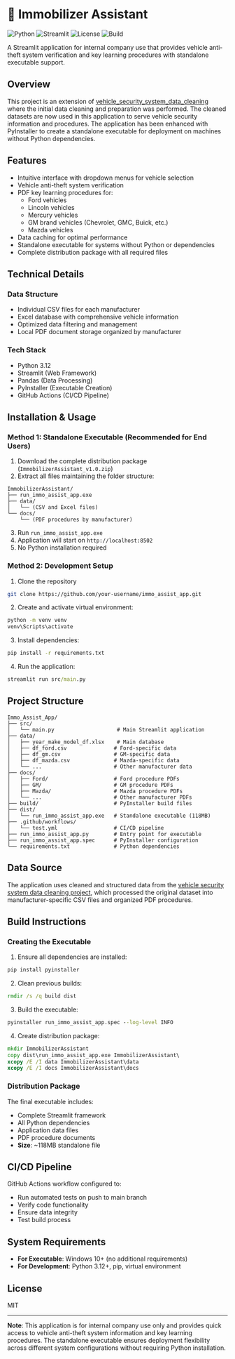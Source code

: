 # 🔐 Immobilizer Assistant

![Python](https://img.shields.io/badge/python-3.12-blue.svg)
![Streamlit](https://img.shields.io/badge/streamlit-latest-red.svg)
![License](https://img.shields.io/badge/license-MIT-green.svg)
![Build](https://img.shields.io/github/actions/workflow/status/your-username/immo_assist_app/test.yml?branch=main)

A Streamlit application for internal company use that provides vehicle anti-theft system verification and key learning procedures with standalone executable support.

## Overview
This project is an extension of [vehicle_security_system_data_cleaning](https://github.com/hydra-code-repository/vehicle_security_system_data_cleaning) where the initial data cleaning and preparation was performed. The cleaned datasets are now used in this application to serve vehicle security information and procedures. The application has been enhanced with PyInstaller to create a standalone executable for deployment on machines without Python dependencies.

## Features
- Intuitive interface with dropdown menus for vehicle selection
- Vehicle anti-theft system verification
- PDF key learning procedures for:
  - Ford vehicles
  - Lincoln vehicles  
  - Mercury vehicles
  - GM brand vehicles (Chevrolet, GMC, Buick, etc.)
  - Mazda vehicles
- Data caching for optimal performance
- Standalone executable for systems without Python or dependencies
- Complete distribution package with all required files

## Technical Details

### Data Structure
- Individual CSV files for each manufacturer
- Excel database with comprehensive vehicle information
- Optimized data filtering and management
- Local PDF document storage organized by manufacturer

### Tech Stack
- Python 3.12
- Streamlit (Web Framework)
- Pandas (Data Processing)
- PyInstaller (Executable Creation)
- GitHub Actions (CI/CD Pipeline)

## Installation & Usage

### Method 1: Standalone Executable (Recommended for End Users)
1. Download the complete distribution package (`ImmobilizerAssistant_v1.0.zip`)
2. Extract all files maintaining the folder structure:
```
ImmobilizerAssistant/
├── run_immo_assist_app.exe
├── data/
│   └── (CSV and Excel files)
└── docs/
    └── (PDF procedures by manufacturer)
```
3. Run `run_immo_assist_app.exe`
4. Application will start on `http://localhost:8502`
5. No Python installation required

### Method 2: Development Setup
1. Clone the repository
```bash
git clone https://github.com/your-username/immo_assist_app.git
```
2. Create and activate virtual environment:
```cmd
python -m venv venv
venv\Scripts\activate
```
3. Install dependencies:
```cmd
pip install -r requirements.txt
```
4. Run the application:
```cmd
streamlit run src/main.py
```

## Project Structure
```
Immo_Assist_App/
├── src/
│   └── main.py                    # Main Streamlit application
├── data/
│   ├── year_make_model_df.xlsx    # Main database
│   ├── df_ford.csv               # Ford-specific data
│   ├── df_gm.csv                 # GM-specific data
│   ├── df_mazda.csv              # Mazda-specific data
│   └── ...                       # Other manufacturer data
├── docs/
│   ├── Ford/                     # Ford procedure PDFs
│   ├── GM/                       # GM procedure PDFs
│   ├── Mazda/                    # Mazda procedure PDFs
│   └── ...                       # Other manufacturer PDFs
├── build/                        # PyInstaller build files
├── dist/
│   └── run_immo_assist_app.exe   # Standalone executable (118MB)
├── .github/workflows/
│   └── test.yml                  # CI/CD pipeline
├── run_immo_assist_app.py        # Entry point for executable
├── run_immo_assist_app.spec      # PyInstaller configuration
└── requirements.txt              # Python dependencies
```

## Data Source
The application uses cleaned and structured data from the [vehicle security system data cleaning project](https://github.com/hydra-code-repository/vehicle_security_system_data_cleaning), which processed the original dataset into manufacturer-specific CSV files and organized PDF procedures.

## Build Instructions

### Creating the Executable
1. Ensure all dependencies are installed:
```cmd
pip install pyinstaller
```

2. Clean previous builds:
```cmd
rmdir /s /q build dist
```

3. Build the executable:
```cmd
pyinstaller run_immo_assist_app.spec --log-level INFO
```

4. Create distribution package:
```cmd
mkdir ImmobilizerAssistant
copy dist\run_immo_assist_app.exe ImmobilizerAssistant\
xcopy /E /I data ImmobilizerAssistant\data
xcopy /E /I docs ImmobilizerAssistant\docs
```

### Distribution Package
The final executable includes:
- Complete Streamlit framework
- All Python dependencies
- Application data files
- PDF procedure documents
- **Size**: ~118MB standalone file

## CI/CD Pipeline
GitHub Actions workflow configured to:
- Run automated tests on push to main branch
- Verify code functionality
- Ensure data integrity
- Test build process

## System Requirements
- **For Executable**: Windows 10+ (no additional requirements)
- **For Development**: Python 3.12+, pip, virtual environment

## License
MIT

---
**Note**: This application is for internal company use only and provides quick access to vehicle anti-theft system information and key learning procedures. The standalone executable ensures deployment flexibility across different system configurations without requiring Python installation.